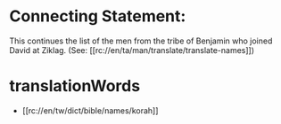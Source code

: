 # Connecting Statement:

This continues the list of the men from the tribe of Benjamin who joined David at Ziklag. (See: [[rc://en/ta/man/translate/translate-names]])

# translationWords

* [[rc://en/tw/dict/bible/names/korah]]